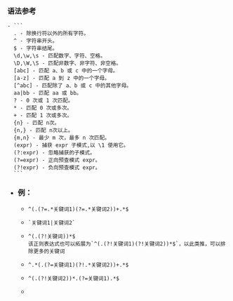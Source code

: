 ### 语法参考
	- ```
	  . - 除换行符以外的所有字符。
	  ^ - 字符串开头。
	  $ - 字符串结尾。
	  \d,\w,\s - 匹配数字、字符、空格。
	  \D,\W,\S - 匹配非数字、非字符、非空格。
	  [abc] - 匹配 a、b 或 c 中的一个字母。
	  [a-z] - 匹配 a 到 z 中的一个字母。
	  [^abc] - 匹配除了 a、b 或 c 中的其他字母。
	  aa|bb - 匹配 aa 或 bb。
	  ? - 0 次或 1 次匹配。
	  * - 匹配 0 次或多次。
	  + - 匹配 1 次或多次。
	  {n} - 匹配 n次。
	  {n,} - 匹配 n次以上。
	  {m,n} - 最少 m 次，最多 n 次匹配。
	  (expr) - 捕获 expr 子模式,以 \1 使用它。
	  (?:expr) - 忽略捕获的子模式。
	  (?=expr) - 正向预查模式 expr。
	  (?!expr) - 负向预查模式 expr。
	  ```
- ### 例：
	- ```含关键词1且含关键词2
	  ^(.(?=.*关键词1)(?=.*关键词2))+.*$
	  
	  ```
	- ```含关键词1或含关键词2
	  `关键词1|关键词2`
	  ```
	- ```排除关键词
	  ^(.(?!关键词))*$
	  该正则表达式也可以拓展为`^(.(?!关键词1)(?!关键词2))*$`，以此类推，可以排除更多的关键词
	  ```
	- ```含关键词1，且关键词1的右侧不含关键词2
	  ^.*(.(?=关键词1)(?!.*关键词2))+.*$
	  ```
	- ```含关键词1，且关键词1的左侧不含关键词2
	  ^(.(?!关键词2))*.(?=关键词1).*$
	  ```
	- ``````